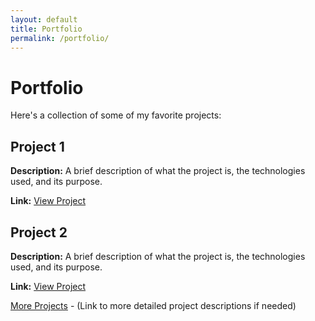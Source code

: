 ```yaml
---
layout: default
title: Portfolio
permalink: /portfolio/
---
```


# Portfolio
Here's a collection of some of my favorite projects:

## Project 1
**Description:** A brief description of what the project is, the technologies used, and its purpose.

**Link:** [View Project](#)

## Project 2
**Description:** A brief description of what the project is, the technologies used, and its purpose.

**Link:** [View Project](#)

[More Projects](#) - (Link to more detailed project descriptions if needed)
